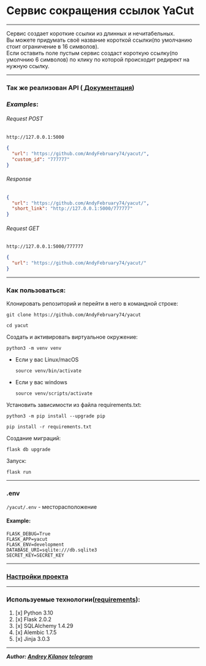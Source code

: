 # Сервис сокращения ссылок  YaCut

---

Сервис создает короткие ссылки из длинных и нечитабельных.  
Вы можете придумать своё название короткой ссылки(по умолчанию стоит ограничение в 16 символов).  
Если оставить поле пустым сервис создаст короткую ссылку(по умолчнию 6 символов) по клику по которой
происходит редирект на нужную ссылку.  

---

### Так же реализован API ([ Документация](https://github.com/AndyFebruary74/yacut/blob/master/openapi.yml))

### _Examples_:


######  _Request POST_

`http://127.0.0.1:5000`

```json
{
  "url": "https://github.com/AndyFebruary74/yacut/",
  "custom_id": "777777"
}
```
###### *Response*

```json
{
  "url": "https://github.com/AndyFebruary74/yacut/",
  "short_link": "http://127.0.0.1:5000/777777"
}
```
###### *Request GET*

`http://127.0.0.1:5000/777777`

```json
{
  "url": "https://github.com/AndyFebruary74/yacut/"
}
```

---

### Как пользоваться:
Клонировать репозиторий и перейти в него в командной строке:

```
git clone https://github.com/AndyFebruary74/yacut
```

```
cd yacut
```

Cоздать и активировать виртуальное окружение:

```
python3 -m venv venv
```

* Если у вас Linux/macOS

    ```
    source venv/bin/activate
    ```

* Если у вас windows

    ```
    source venv/scripts/activate
    ```

Установить зависимости из файла requirements.txt:

```
python3 -m pip install --upgrade pip
```

```
pip install -r requirements.txt
```

Создание миграций:

```
flask db upgrade

```

Запуск:

```
flask run
```

---

### .env

`/yacut/.env` - месторасположение

#### Example:

```
FLASK_DEBUG=True
FLASK_APP=yacut
FLASK_ENV=development
DATABASE_URI=sqlite:///db.sqlite3
SECRET_KEY=SECRET_KEY
```

---

### [Настройки проекта](https://github.com/AndyFebruary74/yacut/blob/master/settings.py)

---

### Используемые технологии([requirements](https://github.com/AndyFebruary74/yacut/blob/master/requirements.txt)):
1. [x] Python 3.10
2. [x] Flask 2.0.2
3. [x] SQLAlchemy 1.4.29
4. [x] Alembic 1.7.5
5. [x] Jinja 3.0.3

---

**_Author: [Andrey Kilanov](https://github.com/AndyFebruary74/) [telegram](https://t.me/AndyFebruary)_**